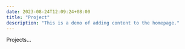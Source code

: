 ```yaml
---
date: 2023-08-24T12:09:24+08:00
title: "Project"
description: "This is a demo of adding content to the homepage."
---
```

Projects...
